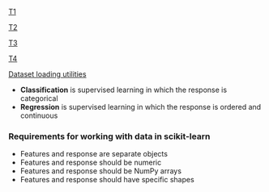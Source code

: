 [T1](https://www.youtube.com/watch?v=elojMnjn4kk&list=PL5-da3qGB5ICeMbQuqbbCOQWcS6OYBr5A)

[T2](https://www.youtube.com/watch?v=Lfz1qheTXOE&list=PLoY9f-5DCBln7ZsL4n9tFgGS0BXz5gXXR)

[T3](https://www.youtube.com/watch?v=BiBFQbIl7ys&list=PLS1QulWo1RIa7ha9SewcZlsTQVwL7n7oq&index=2)

[T4](https://www.youtube.com/watch?v=URTZ2jKCgBc&list=PLQVvvaa0QuDd0flgGphKCej-9jp-QdzZ3)

[Dataset loading utilities](https://scikit-learn.org/stable/datasets/)

- **Classification** is supervised learning in which the response is categorical
- **Regression** is supervised learning in which the response is ordered and continuous

### Requirements for working with data in scikit-learn
- Features and response are separate objects
- Features and response should be numeric
- Features and response should be NumPy arrays
- Features and response should have specific shapes